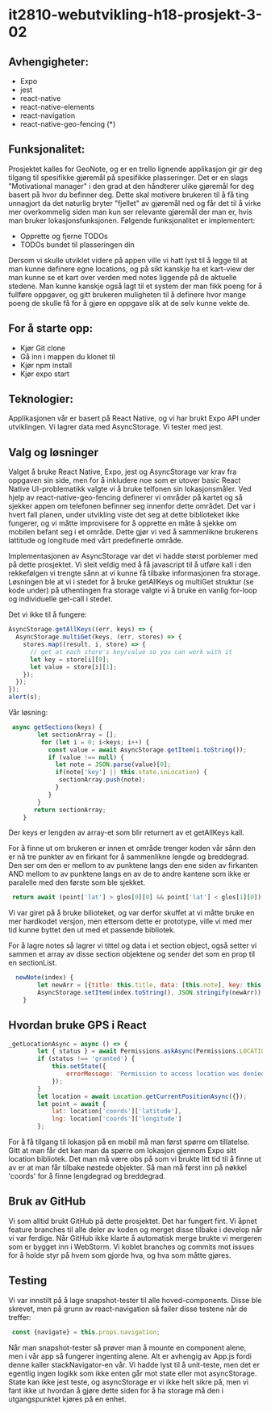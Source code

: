 # it2810-webutvikling-h18-prosjekt-3-02

## Avhengigheter:
* Expo
* jest
* react-native
* react-native-elements
* react-navigation
* react-native-geo-fencing (*)

## Funksjonalitet:  
Prosjektet kalles for GeoNote, og er en trello lignende applikasjon gir gir deg tilgang til spesifikke gjøremål på spesifikke plasseringer. Det er en slags "Motivational manager" i den grad at den håndterer ulike gjøremål for deg basert på hvor du befinner deg. Dette skal motivere brukeren til å få ting unnagjort da det naturlig bryter "fjellet" av gjøremål ned og får det til å virke mer overkommelig siden man kun ser relevante gjøremål der man er, hvis man bruker lokasjonsfunksjonen. Følgende funksjonalitet er implementert:  
* Opprette og fjerne TODOs
* TODOs bundet til plasseringen din

Dersom vi skulle utviklet videre på appen ville vi hatt lyst til å legge til at man kunne definere egne locations, og på sikt kanskje ha et kart-view der man kunne se et kart over verden med notes liggende på de aktuelle stedene. Man kunne kanskje også lagt til et system der man fikk poeng for å fullføre oppgaver, og gitt brukeren muligheten til å definere hvor mange poeng de skulle få for å gjøre en oppgave slik at de selv kunne vekte de.

## For å starte opp: 
- Kjør Git clone
- Gå inn i mappen du klonet til
- Kjør npm install
- Kjør expo start

## Teknologier:  
Applikasjonen vår er basert på React Native, og vi har brukt Expo API under utviklingen. Vi lagrer data med AsyncStorage. Vi tester med jest. 

## Valg og løsninger

Valget å bruke React Native, Expo, jest og AsyncStorage var krav fra oppgaven sin side, men for å inkludere noe som er utover basic React Native UI-problematikk valgte vi å bruke telfonen sin lokasjonsmåler. Ved hjelp av react-native-geo-fencing definerer vi områder på kartet og så sjekker appen om telefonen befinner seg innenfor dette området. Det var i hvert fall planen, under utvikling viste det seg at dette biblioteket ikke fungerer, og vi måtte improvisere for å opprette en måte å sjekke om mobilen befant seg i et område. Dette gjør vi ved å sammenlikne brukerens lattitude og longitude med vårt predefinerte område. 

Implementasjonen av AsyncStorage var det vi hadde størst porblemer med på dette prosjektet. Vi sleit veldig med å få javascript til å utføre kall i den rekkefølgen vi trengte sånn at vi kunne få tilbake informasjonen fra storage. Løsningen ble at vi i stedet for å bruke getAllKeys og multiGet struktur (se kode under) på uthentingen fra storage valgte vi å bruke en vanlig for-loop og individuelle get-call i stedet.

Det vi ikke til å fungere: 

```javascript
AsyncStorage.getAllKeys((err, keys) => {
  AsyncStorage.multiGet(keys, (err, stores) => {
    stores.map((result, i, store) => {
      // get at each store's key/value so you can work with it
      let key = store[i][0];
      let value = store[i][1];
    });
  });
});
alert(s);
```

Vår løsning:

```javascript
 async getSections(keys) {
        let sectionArray = [];
         for (let i = 0; i<keys; i++) {
           const value = await AsyncStorage.getItem(i.toString());
           if (value !== null) {
             let note = JSON.parse(value)[0];
             if(note['key'] || this.state.inLocation) {
              sectionArray.push(note);
             }
           }
        }
       return sectionArray;
    }
```

Der keys er lengden av array-et som blir returnert av et getAllKeys kall. 

For å finne ut om brukeren er innen et område trenger koden vår sånn den er nå tre punkter av en firkant for å sammenlikne lengde og breddegrad. Den ser om den er mellom to av punktene langs den ene siden av firkanten AND mellom to av punktene langs en av de to andre kantene som ikke er paralelle med den første som ble sjekket. 

```javascript
 return await (point['lat'] > glos[0][0] && point['lat'] < glos[1][0]) && (point['lng'] > glos[1][1] && point['lng'] < glos[3][1]);
```

Vi var giret på å bruke bilioteket, og var derfor skuffet at vi måtte bruke en mer hardkodet versjon, men ettersom dette er prototype, ville vi med mer tid kunne byttet den ut med et passende bibliotek. 

For å lagre notes så lagrer vi tittel og data i et section object, også setter vi sammen et array av disse section objektene og sender det som en prop til en sectionList. 

```javascript
  newNote(index) {
        let newArr = [{title: this.title, data: [this.note], key: this.unBound}];
        AsyncStorage.setItem(index.toString(), JSON.stringify(newArr));
    }
```

## Hvordan bruke GPS i React

```javascript
_getLocationAsync = async () => {
        let { status } = await Permissions.askAsync(Permissions.LOCATION);
        if (status !== 'granted') {
            this.setState({
                errorMessage: 'Permission to access location was denied',
            });
        }
        let location = await Location.getCurrentPositionAsync({});
        let point = await {
            lat: location['coords']['latitude'],
            lng: location['coords']['longitude']
        };
```

For å få tilgang til lokasjon på en mobil må man først spørre om tillatelse. Gitt at man får det kan man da spørre om lokasjon gjennom Expo sitt location bibliotek. Det man må være obs på som vi brukte litt tid til å finne ut av er at man får tilbake nøstede objekter. Så man må først inn på nøkkel 'coords' for å finne lengdegrad og breddegrad. 

## Bruk av GitHub  
Vi som alltid brukt GitHub på dette prosjektet. Det har fungert fint. Vi åpnet feature branches til alle deler av koden og merget disse tilbake i develop når vi var ferdige. Når GitHub ikke klarte å automatisk merge brukte vi mergeren som er bygget inn i WebStorm. Vi koblet branches og commits mot issues for å holde styr på hvem som gjorde hva, og hva som måtte gjøres. 


## Testing   
Vi var innstilt på å lage snapshot-tester til alle hoved-components. Disse ble skrevet, men på grunn av react-navigation så failer disse testene når de treffer: 

```javascript
 const {navigate} = this.props.navigation;
```

Når man snapshot-tester så prøver man å mounte en component alene, men i vår app så fungerer ingenting alene. Alt er avhengig av App.js fordi denne kaller stackNavigator-en vår. Vi hadde lyst til å unit-teste, men det er egentlig ingen logikk som ikke enten går mot state eller mot asyncStorage. State kan ikke jest teste, og asyncStorage er vi ikke helt sikre på, men vi fant ikke ut hvordan å gjøre dette siden for å ha storage må den i utgangspunktet kjøres på en enhet. 


